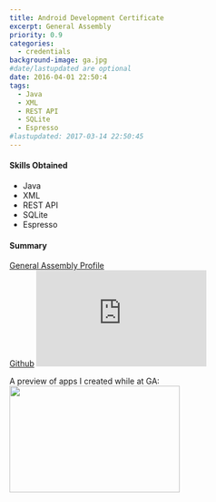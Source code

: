 ```yaml
---
title: Android Development Certificate
excerpt: General Assembly
priority: 0.9
categories:
  - credentials
background-image: ga.jpg
#date/lastupdated are optional
date: 2016-04-01 22:50:4
tags:
  - Java
  - XML
  - REST API
  - SQLite
  - Espresso
#lastupdated: 2017-03-14 22:50:45
---
```


<h4>Skills Obtained</h4>
<ul class="techlist">
<li><span class="tech">Java</span></li>
<li><span class="tech">XML</span></li>
<li><span class="tech">REST API</span></li>
<li><span class="tech">SQLite</span></li>
<li><span class="tech">Espresso</span></li>
</ul>

<h4>Summary</h4>
<a href = "https://profiles.generalassemb.ly/profiles/shumchris" target="_blank">
General Assembly Profile</a><br>
<a href = "https://github.com/chris-shum" target="_blank">
Github</a>

<iframe width="300" height="169" src="https://www.youtube.com/embed/JHagBCh0p3g" frameborder="0" allowfullscreen></iframe>
<br>

A preview of apps I created while at GA:
<img src = "https://media.licdn.com/media-proxy/ext?w=800&h=800&f=n&hash=Yi%2B906sIzCyqER7oXXot6iEg60c%3D&ora=1%2CaFBCTXdkRmpGL2lvQUFBPQ%2CxAVta9Er0Vinkhwfjw8177yE41y87UNCVordEGXyD3u0qYrdf3PuLZXafeejuQ8eLikclAQ0f_KhQzm3D5LuftznKY4igp_kJY24ZxUBbFImi24" width="300" height="187">
